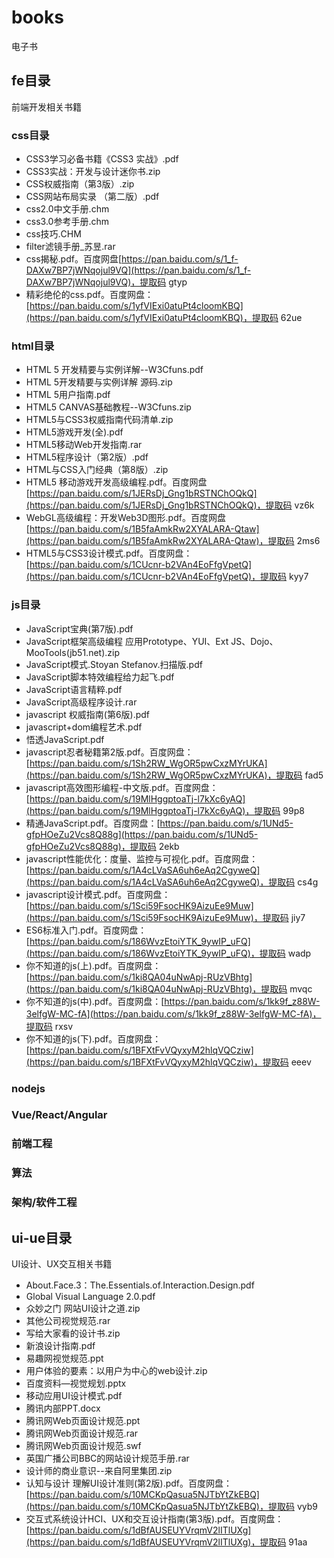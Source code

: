 # books
电子书

## fe目录
前端开发相关书籍

### css目录
- CSS3学习必备书籍《CSS3 实战》.pdf
- CSS3实战：开发与设计迷你书.zip
- CSS权威指南（第3版）.zip
- CSS网站布局实录 （第二版）.pdf
- css2.0中文手册.chm
- css3.0参考手册.chm
- css技巧.CHM
- filter滤镜手册_苏昱.rar
- css揭秘.pdf。百度网盘[https://pan.baidu.com/s/1_f-DAXw7BP7jWNqojul9VQ](https://pan.baidu.com/s/1_f-DAXw7BP7jWNqojul9VQ)，提取码 gtyp 
- 精彩绝伦的css.pdf。百度网盘：[https://pan.baidu.com/s/1yfVIExi0atuPt4cloomKBQ](https://pan.baidu.com/s/1yfVIExi0atuPt4cloomKBQ)，提取码 62ue 

### html目录
- HTML 5 开发精要与实例详解--W3Cfuns.pdf
- HTML 5开发精要与实例详解 源码.zip
- HTML 5用户指南.pdf
- HTML5 CANVAS基础教程--W3Cfuns.zip
- HTML5与CSS3权威指南代码清单.zip
- HTML5游戏开发(全).pdf
- HTML5移动Web开发指南.rar
- HTML5程序设计（第2版）.pdf
- HTML与CSS入门经典（第8版）.zip
- HTML5 移动游戏开发高级编程.pdf。百度网盘[https://pan.baidu.com/s/1JERsDj_Gng1bRSTNChOQkQ](https://pan.baidu.com/s/1JERsDj_Gng1bRSTNChOQkQ)，提取码 vz6k 
- WebGL高级编程：开发Web3D图形.pdf。百度网盘[https://pan.baidu.com/s/1B5faAmkRw2XYALARA-Qtaw](https://pan.baidu.com/s/1B5faAmkRw2XYALARA-Qtaw)，提取码 2ms6 
- HTML5与CSS3设计模式.pdf。百度网盘：[https://pan.baidu.com/s/1CUcnr-b2VAn4EoFfgVpetQ](https://pan.baidu.com/s/1CUcnr-b2VAn4EoFfgVpetQ)，提取码 kyy7

### js目录
- JavaScript宝典(第7版).pdf
- JavaScript框架高级编程 应用Prototype、YUI、Ext JS、Dojo、MooTools(jb51.net).zip
- JavaScript模式.Stoyan Stefanov.扫描版.pdf
- JavaScript脚本特效编程给力起飞.pdf
- JavaScript语言精粹.pdf
- JavaScript高级程序设计.rar
- javascript 权威指南(第6版).pdf
- javascript+dom编程艺术.pdf
- 悟透JavaScript.pdf
- javascript忍者秘籍第2版.pdf。百度网盘：[https://pan.baidu.com/s/1Sh2RW_WgOR5pwCxzMYrUKA](https://pan.baidu.com/s/1Sh2RW_WgOR5pwCxzMYrUKA)，提取码 fad5 
- javascript高效图形编程-中文版.pdf。百度网盘：[https://pan.baidu.com/s/19MlHggptoaTj-l7kXc6yAQ](https://pan.baidu.com/s/19MlHggptoaTj-l7kXc6yAQ)，提取码 99p8 
- 精通JavaScript.pdf。百度网盘：[https://pan.baidu.com/s/1UNd5-gfpHOeZu2Vcs8Q88g](https://pan.baidu.com/s/1UNd5-gfpHOeZu2Vcs8Q88g)，提取码 2ekb 
- javascript性能优化：度量、监控与可视化.pdf。百度网盘：[https://pan.baidu.com/s/1A4cLVaSA6uh6eAq2CgyweQ](https://pan.baidu.com/s/1A4cLVaSA6uh6eAq2CgyweQ)，提取码 cs4g 
- javascript设计模式.pdf。百度网盘：[https://pan.baidu.com/s/1Sci59FsocHK9AizuEe9Muw](https://pan.baidu.com/s/1Sci59FsocHK9AizuEe9Muw)，提取码 jiy7 
- ES6标准入门.pdf。百度网盘：[https://pan.baidu.com/s/186WvzEtoiYTK_9ywIP_uFQ](https://pan.baidu.com/s/186WvzEtoiYTK_9ywIP_uFQ)，提取码 wadp 
- 你不知道的js(上).pdf。百度网盘：[https://pan.baidu.com/s/1ki8QA04uNwApj-RUzVBhtg](https://pan.baidu.com/s/1ki8QA04uNwApj-RUzVBhtg)，提取码 mvqc 
- 你不知道的js(中).pdf。百度网盘：[https://pan.baidu.com/s/1kk9f_z88W-3elfgW-MC-fA](https://pan.baidu.com/s/1kk9f_z88W-3elfgW-MC-fA)，提取码 rxsv 
- 你不知道的js(下).pdf。百度网盘：[https://pan.baidu.com/s/1BFXtFvVQyxyM2hlqVQCziw](https://pan.baidu.com/s/1BFXtFvVQyxyM2hlqVQCziw)，提取码 eeev 

### nodejs

### Vue/React/Angular

### 前端工程

### 算法

### 架构/软件工程

## ui-ue目录
UI设计、UX交互相关书籍

- About.Face.3：The.Essentials.of.Interaction.Design.pdf
- Global Visual Language 2.0.pdf
- 众妙之门 网站UI设计之道.zip
- 其他公司视觉规范.rar
- 写给大家看的设计书.zip
- 新浪设计指南.pdf
- 易趣网视觉规范.ppt
- 用户体验的要素：以用户为中心的web设计.zip
- 百度资料—视觉规划.pptx
- 移动应用UI设计模式.pdf
- 腾讯内部PPT.docx
- 腾讯网Web页面设计规范.ppt
- 腾讯网Web页面设计规范.rar
- 腾讯网Web页面设计规范.swf
- 英国广播公司BBC的网站设计规范手册.rar
- 设计师的商业意识--来自阿里集团.zip
- 认知与设计 理解UI设计准则(第2版).pdf。百度网盘：[https://pan.baidu.com/s/10MCKpQasua5NJTbYtZkEBQ](https://pan.baidu.com/s/10MCKpQasua5NJTbYtZkEBQ)，提取码 vyb9
- 交互式系统设计HCI、UX和交互设计指南(第3版).pdf。百度网盘：[https://pan.baidu.com/s/1dBfAUSEUYVrqmV2lITlUXg](https://pan.baidu.com/s/1dBfAUSEUYVrqmV2lITlUXg)，提取码 91aa

